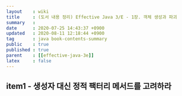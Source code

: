 ```yaml
---
layout    : wiki
title     : (도서 내용 정리) Effective Java 3/E - 1장. 객체 생성과 파괴
summary   : 
date      : 2020-07-25 14:43:37 +0900
updated   : 2020-08-11 12:18:44 +0900
tag       : java book-contents-summary
public    : true
published : true
parent    : [[effective-java-3e]]
latex     : false
---
```


## item1 - 생성자 대신 정적 팩터리 메서드를 고려하라

